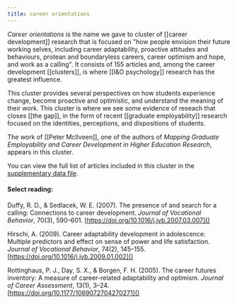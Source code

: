 ```yaml
---
title: career orientations
---
```

*Career orientations* is the name we gave to cluster of [[career development]] research that is focused on "how people envision their future working selves, including career adaptability, proactive attitudes and behaviours, protean and boundaryless careers, career optimism and hope, and work as a calling". It consists of 155 articles and, among the career development [[clusters]],  is where [[I&O psychology]] research has the greatest influence. 

This cluster provides several perspectives on how students experience change, become proactive and optimistic, and understand the meaning of their work. This cluster is where we see some evidence of reseach that closes [[the gap]], in the form of recent [[graduate employability]] research focused on the identities, perceptions, and dispositions of students. 

The work of [[Peter McIlveen]], one of the authors of *Mapping Graduate Employability and Career Development in Higher Education Research*, appears in this cluster. 

You can view the full list of articles included in this cluster in the [supplementary data file](https://srhe.tandfonline.com/doi/suppl/10.1080/03075079.2020.1804851/suppl_file/cshe_a_1804851_sm1489.xlsx). 

#### Select reading: 
Duffy, R. D., & Sedlacek, W. E. (2007). The presence of and search for a calling: Connections to career development. *Journal of Vocational Behavior*, 70(3), 590–601. [https://doi.org/10.1016/j.jvb.2007.03.007]()

Hirschi, A. (2009). Career adaptability development in adolescence: Multiple predictors and effect on sense of power and life satisfaction. *Journal of Vocational Behavior*, 74(2), 145–155. [https://doi.org/10.1016/j.jvb.2009.01.002]()

Rottinghaus, P. J., Day, S. X., & Borgen, F. H. (2005). The career futures inventory: A measure of career-related adaptability and optimism. *Journal of Career Assessment*, 13(1), 3–24. [https://doi.org/10.1177/1069072704270271]()


